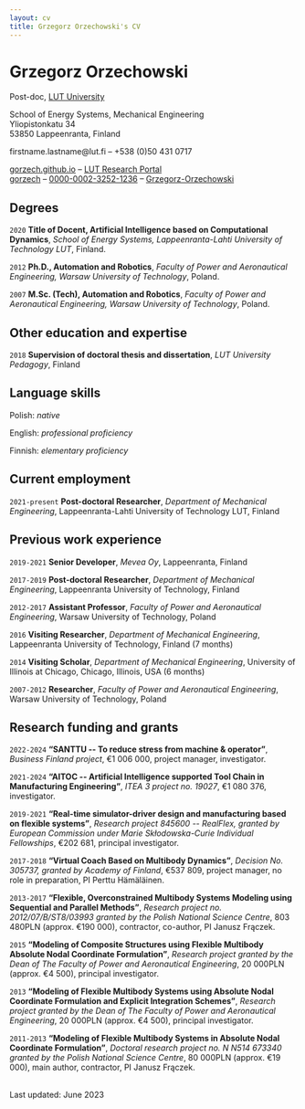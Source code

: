 ```yaml
---
layout: cv
title: Grzegorz Orzechowski's CV
---
```

# Grzegorz Orzechowski
Post-doc, [LUT University](https://www.lut.fi/en)

School of Energy Systems, Mechanical Engineering  
Yliopistonkatu 34  
53850 Lappeenranta, Finland  

<p><script language="JavaScript" type="text/javascript">w("temrtbem.bemrpubjfxv@yhg.sv");</script><noscript>firstname.lastname@lut.fi</noscript> – +538 (0)50 431 0717</p>

<div id="webaddress">
  <a href="https://gorzech.github.io"><i class="fas fa-home"></i> gorzech.github.io</a> – 
  <a href="https://research.lut.fi/converis/portal/detail/Person/42803"><i class="fas fa-users"></i> LUT Research Portal</a><br/>
  <a href="https://github.com/gorzech"><i class="fab fa-github"></i> gorzech</a> – 
  <a href="https://orcid.org/0000-0002-3252-1236"><i class="ai ai-orcid"></i> 0000-0002-3252-1236</a> – 
  <a href="https://www.researchgate.net/profile/Grzegorz-Orzechowski"><i class="ai ai-researchgate"></i> Grzegorz-Orzechowski</a>
</div>

## Degrees

`2020`
**Title of Docent, Artificial Intelligence based on Computational Dynamics**, *School of Energy Systems, Lappeenranta-Lahti University of Technology LUT*, Finland.

`2012`
**Ph.D., Automation and Robotics**, *Faculty of Power and Aeronautical Engineering, Warsaw University of Technology*, Poland.

`2007`
**M.Sc. (Tech), Automation and Robotics**, *Faculty of Power and Aeronautical Engineering, Warsaw University of Technology*, Poland.

## Other education and expertise

`2018`
**Supervision of doctoral thesis and dissertation**, *LUT University Pedagogy*, Finland

## Language skills

Polish: *native*

English: *professional proficiency*

Finnish: *elementary proficiency*

## Current employment

`2021-present` **Post-doctoral Researcher**, *Department of Mechanical Engineering*, Lappeenranta-Lahti University of Technology LUT, Finland

## Previous work experience 

`2019-2021` **Senior Developer**, *Mevea Oy*, Lappeenranta, Finland

`2017-2019` **Post-doctoral Researcher**, *Department of Mechanical Engineering*, Lappeenranta University of Technology, Finland

`2012-2017` **Assistant Professor**, *Faculty of Power and Aeronautical Engineering*, Warsaw University of Technology, Poland

`2016` **Visiting Researcher**, *Department of Mechanical Engineering*, 
Lappeenranta University of Technology, Finland (7 months)

`2014` **Visiting Scholar**, *Department of Mechanical Engineering*, University of Illinois at Chicago, Chicago, Illinois, USA (6 months)

`2007-2012` **Researcher**, *Faculty of Power and Aeronautical Engineering*, Warsaw University of Technology, Poland

## Research funding and grants 

`2022-2024` **“SANTTU -- To reduce stress from machine & operator”**, *Business Finland project*, €1 006 000, project manager, investigator.

`2021-2024` **“AITOC -- Artificial Intelligence supported Tool Chain in Manufacturing Engineering”**, *ITEA 3 project no. 19027*, €1 080 376, investigator.

`2019-2021` **“Real-time simulator-driver design and manufacturing based on flexible systems”**, *Research project 845600 -- RealFlex, granted by European Commission under Marie Skłodowska-Curie Individual Fellowships*, €202 681, principal investigator.

`2017-2018` **“Virtual Coach Based on Multibody Dynamics”**, *Decision No. 305737, granted by Academy of Finland*, €537 809, project manager, no role in preparation, PI Perttu Hämäläinen.

`2013-2017` **“Flexible, Overconstrained Multibody Systems Modeling using Sequential and Parallel Methods”**, *Research project no. 2012/07/B/ST8/03993 granted by the Polish National Science Centre*, 803 480PLN (approx. €190 000), contractor, co-author, PI Janusz Frączek.

`2015` **“Modeling of Composite Structures using Flexible Multibody Absolute Nodal Coordinate Formulation”**, *Research project granted by the Dean of The Faculty of Power and Aeronautical Engineering*, 20 000PLN (approx. €4 500), principal investigator.

`2013` **“Modeling of Flexible Multibody Systems using Absolute Nodal Coordinate Formulation and Explicit Integration Schemes”**, *Research project granted by the Dean of The Faculty of Power and Aeronautical Engineering*, 20 000PLN (approx. €4 500), principal investigator.

`2011-2013` **“Modeling of Flexible Multibody Systems in Absolute Nodal Coordinate Formulation”**, *Doctoral research project no. N N514 673340 granted by the Polish National Science Centre*, 80 000PLN (approx. €19 000), main author, contractor, PI Janusz Frączek.

<!-- ## Research output

**Eighteen  publications in international peer-reviewed journals.**

**One referred book chapter.**

**Fourteen conference publications.**

**Boat dynamics simulator written in Julia -- \href{https://github.com/gorzech/BoatDynamics.jl**{github.com/gorzech/BoatDynamics.jl}}

**Monte Carlo Tree Seach method implementation in Julia -- \href{https://github.com/gorzech/PureMCTS.jl**{github.com/gorzech/PureMCTS.jl}}

**Environments for Monte Carlo Tree Search method -- \href{https://github.com/gorzech/Environments.jl**{github.com/gorzech/Environments.jl}}

## Research supervision and leadership experience

`2014-2022` **Supervision of ten bachelor's and five master's theses.**

`2021-present` **Co-supervision of two doctoral theses (ongoing).**

`2021-present` **Leadership in SANTTU project:**
\begin{itemize}
    \item Project leader of two work packages. Management and coordination of the work of five research groups at three Finnish universities (LUT, Aalto, Oulu). 
    \item Research group leader at LUT. Instructing two post-doctoral researchers, two doctoral students, and visiting researchers (currently one). 
\end{itemize}

## Teaching merits

`2017-2022` **Post-graduate and doctoral course on ``Computer methods in mechanics'', LUT University.**

`2008-2017` **Lecturer and tutor on various faculty courses at Warsaw University of Technology (including automation, robotics, statistics, artificial intelligence, mechanics).**

## Awards and honours

`2016` **1st degree team award for scientific achievements, Rector of Warsaw University of Technology (60\% participation in the work). Award received jointly with J. Frączek and P. Malczyk.**

`2014` **3rd degree individual award of the Rector of the Warsaw University of Technology for scientific achievements.**

## Other key academic merits

`2023` **Co-chair of the 19th International Conference on Multibody Systems, Nonlinear Dynamics, and Control (ASME IDETC-CIE).**

`2022` **Member of the ASME Technical Committee on Multibody Systems and Nonlinear Dynamics.**

`2022` **Preparatory Committee Member of the International Society of Mechanical System Dynamics.**

`2022` **Member of the Young Scientists Editorial Board of the International Journal of Mechanical System Dynamics.**

`2022` **Co-organizer of the special issue on “Bid-data techniques in Multibody Dynamics”{**in Journal of Multibody Systems Dynamics.}

`2019` **Co-organizer of the Symposium on Flexible Multibody Dynamics within the ASME International Conference on Multibody Systems, Nonlinear Dynamics, and Control.**

`2009` **Co-organizer of the ECCOMAS Thematic Conference on Multibody Dynamics, Warsaw, Poland.**

`2015-2023` **Reviewer for the following international journals: Nonlinear Dynamics, Journal of Sound and Vibrations, Computer Methods in Applied Mechanics and Engineering, Archive of Mechanical Engineering and Proceedings of the Institution of Mechanical Engineers, Part C: Journal of Mechanical Engineering Science, Multibody System Dynamics.**
-->

<!--

## Publications

*Publication list also available [in Google Scholar](https://scholar.google.fi/citations?user=FvYhWOAAAAAJ). \* = student as lead author, &dagger; = shared first authorship.*


### Software

**D. M. Whipp**. Tc1D: a 1D thermal and thermochronometer age prediction model for quantifying rates of geodynamic and geomorphic processes. doi: [10.5281/zenodo.7124271](https://doi.org/10.5281/zenodo.7124271)

**D. M. Whipp**and R. A. Ketcham. tcplotter: a Python package for creating and customizing thermochronometer age and closure temperature plots. doi: [10.5281/zenodo.5958939](https://doi.org/10.5281/zenodo.5958939).


### Research funding

`2021-2023`
**Project funding**, *Renlund foundation*, Finland, 37 992€. Sole PI.<br/>
Building quantitative links between geodynamics and metamorphism in the Paleoproterozoic: Insight into emplacement of orogenic gold deposits

## Teaching

Links: <i class="fas fa-home"></i> = course homepage, <i class="fab fa-github"></i> = course GitHub page, <i class="fab fa-youtube"></i> = course YouTube channel

### Main courses

`2013-present`
*Department of Geosciences and Geography, University of Helsinki*, Helsinki, Finland.

- \- Current Topics in Global Geophysics Research
- \- Geo-Python (with Henrikki Tenkanen and Vuokko Heikinheimo) &nbsp;&nbsp;&nbsp;&nbsp;&nbsp;<a href="https://geo-python.github.io"><i class="fas fa-home"></i></a>&nbsp;&nbsp;&nbsp;&nbsp;&nbsp;<a href="https://github.com/Geo-Python"><i class="fab fa-github"></i></a>&nbsp;&nbsp;&nbsp;&nbsp;&nbsp;<a href="https://www.youtube.com/channel/UCQ1_1hZ0A1Vic2zmWE56s2A/playlists"><i class="fab fa-youtube"></i></a>
- \- Geodynamics &nbsp;&nbsp;&nbsp;&nbsp;&nbsp;<a href="https://www.youtube.com/channel/UCsSTyHHQVvnGdnKbidSj94A/playlists"><i class="fab fa-youtube"></i></a>
- \- Introduction to Lithospheric Geodynamic Modelling (with Lars Kaislaniemi) &nbsp;&nbsp;&nbsp;&nbsp;&nbsp;<a href="https://introgm.github.io"><i class="fas fa-home"></i></a>&nbsp;&nbsp;&nbsp;&nbsp;&nbsp;<a href="https://github.com/IntroGM"><i class="fab fa-github"></i></a>
- \- Introduction to Quantitative Geology &nbsp;&nbsp;&nbsp;&nbsp;&nbsp;<a href="https://introqg.github.io"><i class="fas fa-home"></i></a>&nbsp;&nbsp;&nbsp;&nbsp;&nbsp;<a href="https://github.com/IntroQG"><i class="fab fa-github"></i></a>&nbsp;&nbsp;&nbsp;&nbsp;&nbsp;<a href="https://www.youtube.com/channel/UClNYqKkR-lRWyn7jes0Khcw/videos"><i class="fab fa-youtube"></i></a>
- \- Lithospheric Structure and Dynamics (with Ilmo Kukkonen)

`2018`
*Department of Geosciences and Geography, University of Helsinki*, Helsinki, Finland.

- \- Conducting scientific research (with Tapani Rämö)&nbsp;&nbsp;&nbsp;&nbsp;&nbsp;<a href="https://wiki.helsinki.fi/x/9kQ6Dw"><i class="fas fa-home"></i></a>

### Short courses

`2017`
**Low-temperature thermochronology**, *GeoDoc short course, University of Helsinki*, Helsinki, Finland. <a href="https://thermochron.github.io"><i class="fas fa-home"></i></a> <a href="https://www.youtube.com/channel/UCNL_O8rOUsIRRzhvqh8qgjg"><i class="fab fa-youtube"></i></a><br/>
Co-taught with Ilmo Kukkonen and invited lecturers Cécile Gautheron, Christoph Glotzbach, and Clare Warren

### Assistant teaching

`2003–2007`
*Department of Geological Sciences, University of Michigan*, Ann Arbor, MI, USA

- \- Earth Surface Processes and Soils laboratory
- \- Geology of the Rockies, University of Michigan Camp Davis, WY, USA
- \- Introduction to Geology laboratory/discussion
- \- Introduction to Oceanography laboratory

## Supervision

### Postdoctoral researchers

`2015-2018`
**Lars Kaislaniemi**, *Department of Geosciences and Geography, University of Helsinki*, Helsinki, Finland.

### Doctoral researchers
`2021-present`
**Miisa Häkkinen**, *Department of Geosciences and Geography, University of Helsinki*, Helsinki, Finland.<br/>
Co-supervised with Jon Pownall and Pentti Hölttä (GTK)

`2020-present`
**Veikko Peltonen**, *Department of Geosciences and Geography, University of Helsinki*, Helsinki, Finland.<br/>
Co-supervised with Seija Kultti

`2019-present`
**Tuija Luhta**, *Institute of Seismology, University of Helsinki*, Helsinki, Finland.<br/>
Co-supervised with Timo Tiira

`2017-2021`
**Matthias Nettesheim**, *Department of Geosciences, University of Tübingen*, Tübingen, Germany.<br/>
Co-supervised with Todd Ehlers

`2014-2018`
**Jorina Schütt**, *Department of Geosciences and Geography, University of Helsinki*, Helsinki, Finland.

### Masters students

`2021-present`
**Leevi Tuikka**, *Master's Program in Geology and Geophysics, University of Helsinki*, Helsinki, Finland.

`2020-present`
**Ida-Maria Hanski**, *Master's Program in Geology and Geophysics, University of Helsinki*, Helsinki, Finland.<br/>
Co-supervised with Tuija Luhta and Kati Oinonen

`2018-2021`
**Aleksi Rantanen**, *Master's Program in Geology and Geophysics, University of Helsinki*, Helsinki, Finland.

`2019-2020`
**Yijun Wang**, *Master's Program in Geology and Geophysics, University of Helsinki*, Helsinki, Finland.

`2017-2020`
**Lotta Ylä-Mella**, *Master's Program in Geology and Geophysics, University of Helsinki*, Helsinki, Finland.<br/>
Co-supervised with Ilmo Kukkonen

`2017-2019`
**Nelli Metiäinen**, *Master's Program in Geography, University of Helsinki*, Helsinki, Finland.

`2014-2016`
**Niclas Blomqvist**, *Department of Geosciences and Geography, University of Helsinki*, Helsinki, Finland.<br/>
Now: Geologist, Pöyry Finland Oy

### Bachelors theses -->

<!-- `2019-present`
**Christoph Brendel**, *Institute for Geology, University of Hamburg*, Hamburg, Germany. -->
<!--
`2021-2023`
**Minttu Pekkala**, *Bachelor's Program in Geoscience, University of Helsinki*, Helsinki, Finland.

`2018-2020`
**Leevi Tuikka**, *Bachelor's Program in Physical Sciences, University of Helsinki*, Helsinki, Finland.

`2016–2018`
**Lotta Ylä-Mella**, *Bachelor's Program in Physical Sciences, University of Helsinki*, Helsinki, Finland.

`2016–2017`
**Jennifer Hällsten**, *Department of Geosciences and Geography, University of Helsinki*, Helsinki, Finland.<br/>
Co-supervised with Jorina Schütt

### Visiting researchers

`2017-present`
**Mehrnoosh Ghadimi**, *Department of Physical Geography, University of Tehran*, Tehran, Iran.

## Professional training

`2020`
**Learning in Higher Education (UP1)**, *Centre for University Teaching and Learning, University of Helsinki*, Helsinki, Finland.<br/>
Five credit introductory course for university pedagogy.

`2019`
**Unilead leadership program**, *Faculty of Science, University of Helsinki*, Helsinki, Finland.<br/>
Leadership program organized by the Faculty of Science for the University of Helsinki supervisors to support them in their managerial duties and develop their leadership skills.

`2007`
**Classroom observation**, *Center for Research on Learning and Teaching, University of Michigan*, Ann Arbor, MI, USA.<br/>
A short course on how to conduct and share classroom observations.

## Professional service

`2022-present`
**Member**, Finnish national International Lithosphere Program (ILP) committee.

## Memberships

`2014-present`
European Geosciences Union

`2005-present`
Geological Society of America

`2003-present`
American Geophysical Union

## Languages

Native: English

Basic: Finnish, French, German

## Personal

Birth date: 9 March 1980

Citizenship: USA

Residence: Finland (Permanent resident)

 
Family: Married, two children
-->

<br/>Last updated: June 2023<br/><br/>
